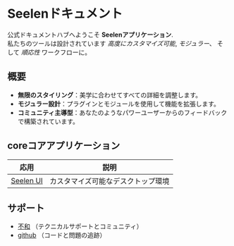 # **Seelenドキュメント**

公式ドキュメントハブへようこそ **Seelenアプリケーション**.\
私たちのツールは設計されています *高度にカスタマイズ可能*, *モジュラー*、 そして *順応性*
ワークフローに。

## 概要

* **無限のスタイリング**：美学に合わせてすべての詳細を調整します。
* **モジュラー設計**：プラグインとモジュールを使用して機能を拡張します。
* **コミュニティ主導型**：あなたのようなパワーユーザーからのフィードバックで構築されています。

## **coreコアアプリケーション**

| 応用                           | 説明                |
| ---------------------------- | ----------------- |
| [Seelen UI](/apps/seelen-ui) | カスタマイズ可能なデスクトップ環境 |

## サポート

* [不和](https://discord.gg/ABfASx5ZAJ) （テクニカルサポートとコミュニティ）
* [github](https://github.com/Seelen-Inc) （コードと問題の追跡）
